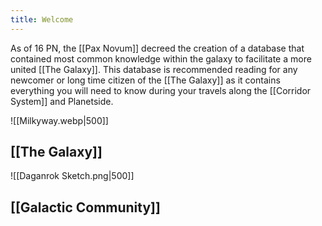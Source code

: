 ```yaml
---
title: Welcome
---
```


As of 16 PN, the [[Pax Novum]] decreed the creation of a database that contained most common knowledge within the galaxy to facilitate a more united [[The Galaxy]]. This database is recommended reading for any newcomer or long time citizen of the [[The Galaxy]] as it contains everything you will need to know during your travels along the [[Corridor System]] and Planetside. 

![[Milkyway.webp|500]]
## [[The Galaxy]]






![[Daganrok Sketch.png|500]]
## [[Galactic Community]]